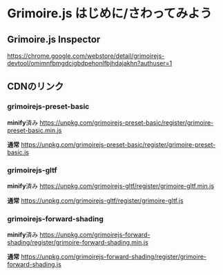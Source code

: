 # Grimoire.js はじめに/さわってみよう

## Grimoire.js Inspector

https://chrome.google.com/webstore/detail/grimoirejs-devtool/omimnfbmgdcigbdpehonlfbjhdajakhn?authuser=1

## CDNのリンク

### grimoirejs-preset-basic

**minify**済み
https://unpkg.com/grimoirejs-preset-basic/register/grimoire-preset-basic.min.js

**通常**
https://unpkg.com/grimoirejs-preset-basic/register/grimoire-preset-basic.js

### grimoirejs-gltf

**minify**済み
https://unpkg.com/grimoirejs-gltf/register/grimoire-gltf.min.js

**通常**
https://unpkg.com/grimoirejs-gltf/register/grimoire-gltf.js

### grimoirejs-forward-shading

**minify**済み
https://unpkg.com/grimoirejs-forward-shading/register/grimoire-forward-shading.min.js

**通常**
https://unpkg.com/grimoirejs-forward-shading/register/grimoire-forward-shading.js
